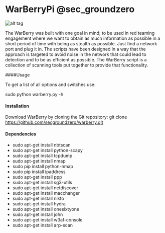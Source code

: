# WarBerryPi @sec_groundzero


![alt tag](https://github.com/secgroundzero/warberry/blob/master/Warberry_Logo_Transparent.png)



The WarBerry was built with one goal in mind; to be used in red teaming engagement where we want to obtain as much information 
as possible in a short period of time with being as stealth as possible. 
Just find a network port and plug it in. The scripts have been designed in a way that the approach is targeted to avoid noise 
in the network that could lead to detection and to be as efficient as possible. 
The WarBerry script is a collection of scanning tools put together to provide that functionality.


####Usage

To get a list of all options and switches use:

sudo python warberry.py -h



#### Installation

Download WarBerry by cloning the Git repository:
    git clone https://github.com/secgroundzero/warberry.git



#### Dependencies

- sudo apt-get install nbtscan 
- sudo apt-get install python-scapy 
- sudo apt-get install tcpdump 
- sudo apt-get install nmap 
- sudo pip install python-nmap 
- sudo pip install ipaddress 
- sudo apt-get install ppp 
- sudo apt-get install sg3-utils 
- sudo apt-get install netdiscover 
- sudo apt-get install macchanger 
- sudo apt-get install nikto 
- sudo apt-get install hydra 
- sudo apt-get install onesixtyone 
- sudo apt-get install john 
- sudo apt-get install w3af-console 
- sudo apt-get install arp-scan
